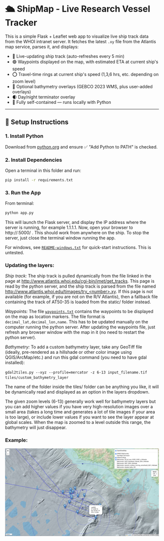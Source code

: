 # 🛳️ ShipMap - Live Research Vessel Tracker

This is a simple Flask + Leaflet web app to visualize live ship track data from the WHOI intranet server. It fetches the latest `.xy` file from the Atlantis map service, parses it, and displays:

- 🚢 Live-updating ship track (auto-refreshes every 5 min)
- 🟢 Waypoints displayed on the map, with estimated ETA at current ship's speed
- ⭕️ Travel-time rings at current ship's speed (1,3,6 hrs, etc. depending on zoom level)
- 🌊 Optional bathymetry overlays (GEBCO 2023 WMS, plus user-added overlays)
- 🌒 Day/night terminator overlay
- 🧭 Fully self-contained — runs locally with Python

---

## 🔧 Setup Instructions

### 1. Install Python

Download from [python.org](https://www.python.org/downloads/windows/) and ensure ✅ "Add Python to PATH" is checked.

### 2. Install Dependencies

Open a terminal in this folder and run:

```bash
pip install -r requirements.txt
```

### 3. Run the App

From terminal:

```bash
python app.py
```

This will launch the Flask server, and display the IP address where the server is running, for example 1.1.1.1. Now, open your browser to http://<IP address>:5000/ . This should work from anywhere on the ship. To stop the server, just close the terminal window running the app.

For windows, see [`README-windows.txt`](README-windows.txt) for quick-start instructions. This is untested.


### Updating the layers:

*Ship track:* The ship track is pulled dynamically from the file linked in the page at http://www.atlantis.whoi.edu/cgi-bin/imet/get_tracks. This page is read by the python server, and the ship track is parsed from the file named http://www.atlantis.whoi.edu/timages/try_<number>.xy. If this page is not available (for example, if you are not on the R/V Atlantis), then a fallback file containing the track of AT50-35 is loaded from the static/ folder instead.

*Waypoints:* The file [`waypoints.txt`](waypoints.txt) contains the waypoints to be displayed on the map as location markers. The file format is `decimal_lat,decimal_lon,name`. This has to be updated manually on the computer running the python server. After updating the waypoints file, just refresh any browser window with the map in it (no need to restart the python server).

*Bathymetry:* To add a custom bathymetry layer, take any GeoTiff file (ideally, pre-rendered as a hillshade or other color image using QGIS/ArcMap/etc.) and run this gdal command (you need to have gdal installed):

`gdal2tiles.py --xyz --profile=mercator -z 6-13 input_filename.tif tiles/custom_bathymetry_layer`

The name of the folder inside the tiles/ folder can be anything you like, it will be dynamically read and displayed as an option in the layers dropdown.

The given zoom levels (6-13) generally work well for bathymetry layers but you can add higher values if you have very high-resolution images over a small area (takes a long time and generates a lot of tile images if your area is too large), or include lower values if you want to see the layer appear at global scales. When the map is zoomed to a level outside this range, the bathymetry will just disappear. 


### Example:
![Screenshot](screenshot.jpg)


